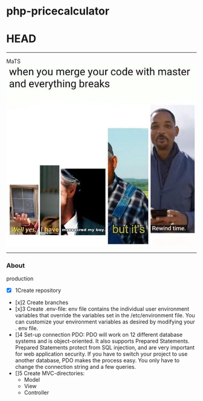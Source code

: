 # php-pricecalculator

HEAD
=======
---
MaTS
![meme](images/meme.webp)

---
### About

production

- [x] 1Create repository
- [x]2 Create branches
- [x]3 Create .env-file:
env file contains the individual user environment variables that override the variables set 
in the /etc/environment file. You can customize your environment variables as desired by 
modifying your . env file.
- []4 Set-up connection PDO:
PDO will work on 12 different database systems and is object-oriented.  It also supports
Prepared Statements. Prepared Statements protect from SQL injection, and are very important 
for web application security.  If you have to switch your project to use another database, 
PDO makes the process easy. You only have to change the connection string and a few queries.
- []5 Create MVC-directories:
    - Model
    - View
    - Controller